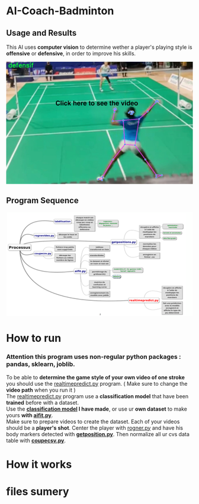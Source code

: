 # AI-Coach-Badminton

## Usage and Results 

This AI uses **computer vision** to determine wether a player's playing style is **offensive** or **defensive**, in order to improve his skills.

[![Result Video](image/imgresult.png)](https://www.youtube.com/watch?v=fyArfPT05PM)

## Program Sequence
![Program Sequence](image/mindmap.png)

# How to run 

### Attention this program uses non-regular python packages : pandas, sklearn, joblib. 

To be able to **determine the game style of your own video of one stroke** you should use the [realtimepredict.py](realtimepredict.py) program. ( Make sure to change the **video path** when you run it ) <br>
The [realtimepredict.py](realtimepredict.py) program use a **classification model** that have been **trained** before with a dataset. <br>
Use the **[classification model](classificationmodel/svm_model.joblib) I have made**, or use ur **own dataset** to make yours **with [aifit.py](aifit.py)**.<br>
Make sure to prepare videos to create the dataset. Each of your videos should be a **player's shot**. Center the player with [rogner.py](datapreparation/1-video/rognagevideo.py) and have his body markers detected with **[getposition.py](datapreparation/2-cvstable/getpositions.py)**. Then normalize all ur cvs data table with **[coupecsv.py](datapreparation/2-cvstable/coupecsv.py)**. 


# How it works

# files sumery

